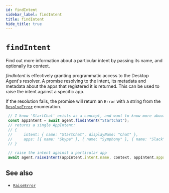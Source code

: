 ```yaml
---
id: findIntent
sidebar_label: findIntent
title: findIntent
hide_title: true
---
```

# `findIntent`
Find out more information about a particular intent by passing its name, and optionally its context.

_findIntent_ is effectively granting programmatic access to the Desktop Agent's resolver. 
A promise resolving to the intent, its metadata and metadata about the apps that registered it is returned.
This can be used to raise the intent against a specific app.
 
 
 If the resolution fails, the promise will return an `Error` with a string from the [`ResolveError`](ResolveError) enumeration.
   
  ```javascript
   // I know 'StartChat' exists as a concept, and want to know more about it ...
   const appIntent = await agent.findIntent("StartChat");
   // returns a single AppIntent:
   // {
   //     intent: { name: "StartChat", displayName: "Chat" },
   //     apps: [{ name: "Skype" }, { name: "Symphony" }, { name: "Slack" }]
   // }
 
   // raise the intent against a particular app
   await agent.raiseIntent(appIntent.intent.name, context, appIntent.apps[0].name);
   ```
   ## See also
   * [`RaiseError`](RaiseError)